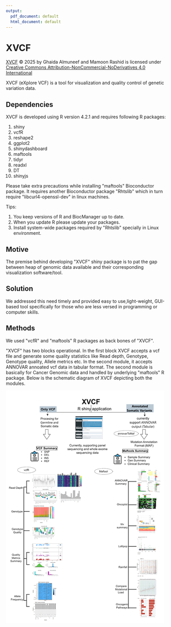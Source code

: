 ```yaml
---
output:
  pdf_document: default
  html_document: default
---
```

# XVCF
<a href="https://github.com/rashidma/XVCF">XVCF</a> © 2025 by Ghaida Almuneef and Mamoon Rashid is licensed under <a href="https://creativecommons.org/licenses/by-nc-nd/4.0/">Creative Commons Attribution-NonCommercial-NoDerivatives 4.0 International</a><img src="https://mirrors.creativecommons.org/presskit/icons/cc.svg" alt="" style="max-width: 1em;max-height:1em;margin-left: .2em;"><img src="https://mirrors.creativecommons.org/presskit/icons/by.svg" alt="" style="max-width: 1em;max-height:1em;margin-left: .2em;"><img src="https://mirrors.creativecommons.org/presskit/icons/nc.svg" alt="" style="max-width: 1em;max-height:1em;margin-left: .2em;"><img src="https://mirrors.creativecommons.org/presskit/icons/nd.svg" alt="" style="max-width: 1em;max-height:1em;margin-left: .2em;">

XVCF (eXplore VCF) is a tool for visualization and quality control of genetic variation data.

## Dependencies
XVCF is developed using R version 4.2.1 and requires following R packages:

1. shiny
2. vcfR
3. reshape2
4. ggplot2
5. shinydashboard
6. maftools
7. tidyr
8. readxl
9. DT
10. shinyjs

Please take extra precautions while installing "maftools" Bioconductor package. It requires another Bioconductor package "Rhtslib" which in turn require "libcurl4-openssl-dev" in linux machines.

Tips: 
1.  You keep versions of R and BiocManager up to date.
2. When you update R please update your packages.
3.  Install system-wide packages required by "Rhtslib" specially in Linux environment.

## Motive
The premise behind developing "XVCF" shiny package is to pat the gap between
heap of genomic data available and their corresponding
visualization software/tool. 

## Solution
We addressed this need timely and provided easy to use,light-weight, GUI-based tool specifically for those who are less versed in
programming or computer skills.

## Methods
We used "vcfR" and "maftools" R packages as back bones of "XVCF".

"XVCF" has two blocks operational. In the first block XVCF accepts a vcf file and generate some quality statistics like Read depth, Genotype, Genotype quality, Allele metrics etc. In the second module, it accepts ANNOVAR annoated vcf data in tabular format. The second module is basically for Cancer Genomic data and handled by underlying "maftools" R package. Below is the schematic diagram of XVCF depicting both the modules.

<img src="Fig1.png"> 

